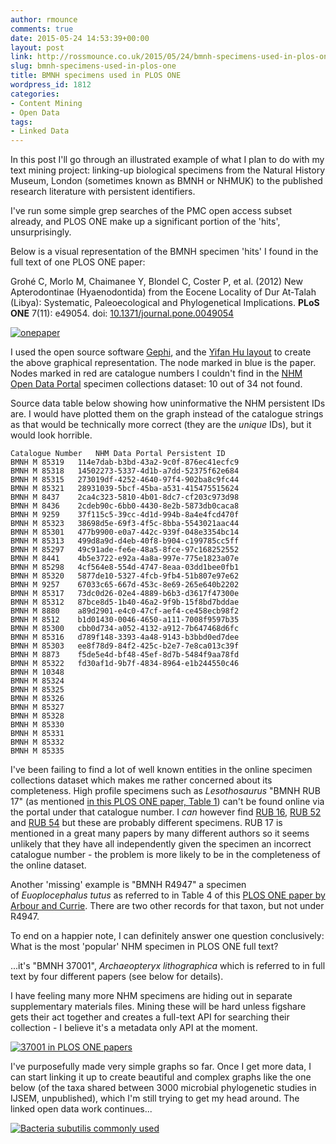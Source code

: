 ```yaml
---
author: rmounce
comments: true
date: 2015-05-24 14:53:39+00:00
layout: post
link: http://rossmounce.co.uk/2015/05/24/bmnh-specimens-used-in-plos-one/
slug: bmnh-specimens-used-in-plos-one
title: BMNH specimens used in PLOS ONE
wordpress_id: 1812
categories:
- Content Mining
- Open Data
tags:
- Linked Data
---
```


In this post I'll go through an illustrated example of what I plan to do with my text mining project: linking-up biological specimens from the Natural History Museum, London (sometimes known as BMNH or NHMUK) to the published research literature with persistent identifiers.

I've run some simple grep searches of the PMC open access subset already, and PLOS ONE make up a significant portion of the 'hits', unsurprisingly.

Below is a visual representation of the BMNH specimen 'hits' I found in the full text of one PLOS ONE paper:

Grohé C, Morlo M, Chaimanee Y, Blondel C, Coster P, et al. (2012) New Apterodontinae (Hyaenodontida) from the Eocene Locality of Dur At-Talah (Libya): Systematic, Paleoecological and Phylogenetical Implications. **PLoS ONE** 7(11): e49054. doi: [10.1371/journal.pone.0049054](http://journals.plos.org/plosone/article?id=10.1371/journal.pone.0049054)

[![onepaper](http://rossmounce.co.uk/wp-content/uploads/2015/05/onepaper.png)](http://rossmounce.co.uk/wp-content/uploads/2015/05/onepaper.png)

I used the open source software [Gephi](http://gephi.github.io/), and the [Yifan Hu layout](http://www.mathematica-journal.com/issue/v10i1/graph_draw.html) to create the above graphical representation. The node marked in blue is the paper. Nodes marked in red are catalogue numbers I couldn't find in the [NHM Open Data Portal](http://data.nhm.ac.uk/dataset/collection-specimens) specimen collections dataset: 10 out of 34 not found.

Source data table below showing how uninformative the NHM persistent IDs are. I would have plotted them on the graph instead of the catalogue strings as that would be technically more correct (they are the _unique_ IDs), but it would look horrible.

    
    Catalogue Number   NHM Data Portal Persistent ID
    BMNH M 85319   114e7dab-b3bd-43a2-9c0f-876ec41ecfc9
    BMNH M 85318   14502273-5337-4d1b-a7dd-52375f62e684
    BMNH M 85315   273019df-4252-4640-97f4-902ba8c9fc44
    BMNH M 85321   28931039-5bcf-45ba-a531-415475515624
    BMNH M 8437    2ca4c323-5810-4b01-8dc7-cf203c973d98
    BMNH M 8436    2cdeb90c-6bb0-4430-8e2b-5873db0caca8
    BMNH M 9259    37f115c5-39cc-4d1d-994b-8a4e4fcd470f
    BMNH M 85323   38698d5e-69f3-4f5c-8bba-5543021aac44
    BMNH M 85301   477b9900-e0a7-442c-939f-048e3354bc14
    BMNH M 85313   499d8a9d-d4eb-40f8-b904-c199785cc5ff
    BMNH M 85297   49c91ade-fe6e-48a5-8fce-97c168252552
    BMNH M 8441    4b5e3722-e92a-4a8a-997e-775e1823a07e
    BMNH M 85298   4cf564e8-554d-4747-8eaa-03dd1bee0fb1
    BMNH M 85320   5877de10-5327-4fcb-9fb4-51b807e97e62
    BMNH M 9257    67033c65-667d-453c-8e69-265e640b2202
    BMNH M 85317   73dc0d26-02e4-4889-b6b3-d3617f47300e
    BMNH M 85312   87bce8d5-1b40-46a2-9f9b-15f8bd7bddae
    BMNH M 8880    a89d2901-e4c0-47cf-aef4-ce458ecb98f2
    BMNH M 8512    b1d01430-0046-4650-a111-7008f9597b35
    BMNH M 85300   cbb0d734-a052-4132-a912-7b647468d6fc
    BMNH M 85316   d789f148-3393-4a48-9143-b3bbd0ed7dee
    BMNH M 85303   ee8f78d9-84f2-425c-b2e7-7e8ca013c39f
    BMNH M 8873    f5de5e4d-bf48-45ef-8d7b-5484f9aa78fd
    BMNH M 85322   fd30af1d-9b7f-4834-8964-e1b244550c46
    BMNH M 10348	
    BMNH M 85324	
    BMNH M 85325	
    BMNH M 85326	
    BMNH M 85327	
    BMNH M 85328	
    BMNH M 85330	
    BMNH M 85331	
    BMNH M 85332	
    BMNH M 85335	
    




I've been failing to find a lot of well known entities in the online specimen collections dataset which makes me rather concerned about its completeness. High profile specimens such as _Lesothosaurus_ "BMNH RUB 17" (as mentioned [in this PLOS ONE paper, Table 1](http://journals.plos.org/plosone/article?id=10.1371/journal.pone.0007783)) can't be found online via the portal under that catalogue number. I _can_ however find [RUB 16](http://data.nhm.ac.uk/specimen/3f6e31e3-a8d1-47e6-9082-5fc0a8625d61), [RUB 52](http://data.nhm.ac.uk/specimen/0475706e-612d-4518-9c49-077c282a56ce) and [RUB 54](http://data.nhm.ac.uk/specimen/a45570d0-7a46-45e8-855f-f0bfafe121a0) but these are probably different specimens. RUB 17 is mentioned in a great many papers by many different authors so it seems unlikely that they have all independently given the specimen an incorrect catalogue number - the problem is more likely to be in the completeness of the online dataset.

Another 'missing' example is "BMNH R4947" a specimen of _Euoplocephalus tutus_ as referred to in Table 4 of this [PLOS ONE paper by Arbour and Currie](http://journals.plos.org/plosone/article?id=10.1371/journal.pone.0039323). There are two other records for that taxon, but not under R4947.

To end on a happier note, I can definitely answer one question conclusively:
What is the most 'popular' NHM specimen in PLOS ONE full text?

...it's "BMNH 37001", _Archaeopteryx lithographica_ which is referred to in full text by four different papers (see below for details).

I have feeling many more NHM specimens are hiding out in separate supplementary materials files. Mining these will be hard unless figshare gets their act together and creates a full-text API for searching their collection - I believe it's a metadata only API at the moment.

[![37001 in PLOS ONE papers](http://rossmounce.co.uk/wp-content/uploads/2015/05/2015-05-24-154548_1366x744_scrot.png)](http://rossmounce.co.uk/wp-content/uploads/2015/05/2015-05-24-154548_1366x744_scrot.png)



I've purposefully made very simple graphs so far. Once I get more data, I can start linking it up to create beautiful and complex graphs like the one below (of the taxa shared between 3000 microbial phylogenetic studies in IJSEM, unpublished), which I'm still trying to get my head around. The linked open data work continues...

[![Bacteria subutilis commonly used](http://rossmounce.co.uk/wp-content/uploads/2015/05/2015-05-22-160610_1366x744_scrot.png)](http://rossmounce.co.uk/wp-content/uploads/2015/05/2015-05-22-160610_1366x744_scrot.png)



